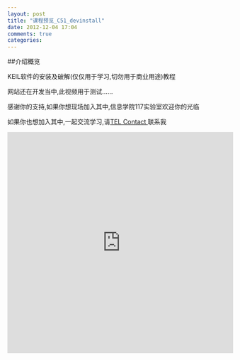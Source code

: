 ```yaml
---
layout: post
title: "课程预览_C51_devinstall"
date: 2012-12-04 17:04
comments: true
categories: 
---
```


##介绍概览

KEIL软件的安装及破解(仅仅用于学习,切勿用于商业用途)教程

网站还在开发当中,此视频用于测试......

感谢你的支持,如果你想现场加入其中,信息学院117实验室欢迎你的光临

如果你也想加入其中,一起交流学习,请<a href="/about.html">TEL Contact </a>联系我


<iframe height=498 width=510 frameborder=0 src="http://player.youku.com/embed/XNDgzODA5MzA4" allowfullscreen></iframe>



<!--
<video id="my_video_1" class="video-js vjs-default-skin" controls
  preload="auto" width="600" height="300" poster="/images/yisman.png"
  data-setup="{}">
  <source src="/vedio/dev_install.mp4" type='video/mp4'>
  <source src="/vedio/dev_install.webm" type='video/webm'>
</video>
-->


